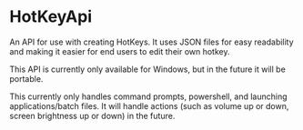 # HotKeyApi
An API for use with creating HotKeys. It uses JSON files for easy readability and making it easier for end users to edit their own hotkey.

This API is currently only available for Windows, but in the future it will be portable.

This currently only handles command prompts, powershell, and launching applications/batch files. It will handle actions (such as volume up or down, screen brightness up or down) in the future.
